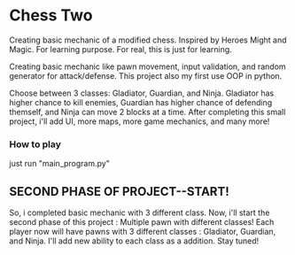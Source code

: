 # Chess Two
Creating basic mechanic of a modified chess. Inspired by Heroes Might and Magic. For learning purpose.
For real, this is just for learning.

Creating basic mechanic like pawn movement, input validation, and random generator for attack/defense. This project also my first use OOP in python.

Choose between 3 classes: Gladiator, Guardian, and Ninja. Gladiator has higher chance to kill enemies, Guardian has higher chance of defending themself, and Ninja can move 2 blocks at a time.
After completing this small project, i'll add UI, more maps, more game mechanics, and many more!

### How to play
just run "main_program.py"

## SECOND PHASE OF PROJECT--START!
So, i completed basic mechanic with 3 different class. Now, i'll start the second phase of this project : Multiple pawn with different classes! 
Each player now will have pawns with 3 different classes : Gladiator, Guardian, and Ninja. I'll add new ability to each class as a addition.
Stay tuned!
